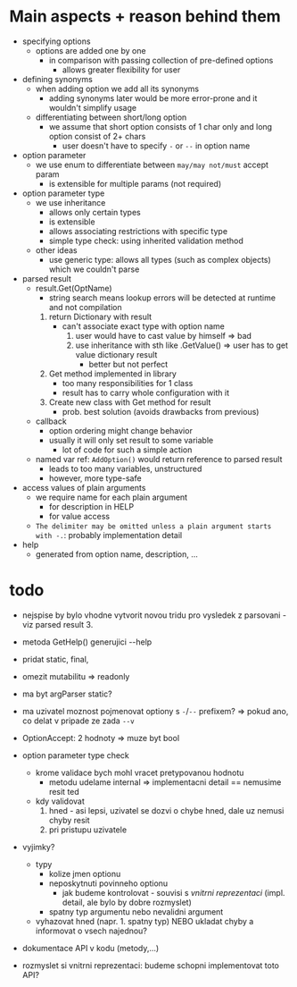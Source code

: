# Main aspects + reason behind them
- specifying options
    - options are added one by one
        - in comparison with passing collection of pre-defined options
            - allows greater flexibility for user
- defining synonyms
    - when adding option we add all its synonyms
        - adding synonyms later would be more error-prone and it wouldn't simplify usage
    - differentiating between short/long option
        - we assume that short option consists of 1 char only and long option consist of 2+ chars
            - user doesn't have to specify `-` or `--` in option name
- option parameter
    - we use enum to differentiate between `may/may not/must` accept param
        - is extensible for multiple params (not required)
- option parameter type
    - we use inheritance
        - allows only certain types
        - is extensible
        - allows associating restrictions with specific type
        - simple type check: using inherited validation method
    - other ideas
        - use generic type: allows all types (such as complex objects) which we couldn't parse
- parsed result
    - result.Get(OptName)
        - string search means lookup errors will be detected at runtime and not compilation
        1. return Dictionary with result
            - can't associate exact type with option name
                1. user would have to cast value by himself => bad
                2. use inheritance with sth like .GetValue() => user has to get value dictionary result
                    - better but not perfect
        2. Get method implemented in library
            - too many responsibilities for 1 class
            - result has to carry whole configuration with it
        3. Create new class with Get method for result
            - prob. best solution (avoids drawbacks from previous)
    - callback
        - option ordering might change behavior
        - usually it will only set result to some variable
            - lot of code for such a simple action
    - named var ref: `AddOption()` would return reference to parsed result
        - leads to too many variables, unstructured
        - however, more type-safe
- access values of plain arguments
    - we require name for each plain argument
        - for description in HELP
        - for value access
    - `The delimiter may be omitted unless a plain argument starts with -.`: probably implementation detail
- help
    - generated from option name, description, ...




# todo
- nejspise by bylo vhodne vytvorit novou tridu pro vysledek z parsovani - viz parsed result 3.
- metoda GetHelp() generujici --help 
- pridat static, final,
- omezit mutabilitu => readonly
- ma byt argParser static?
- ma uzivatel moznost pojmenovat optiony s `-`/`--` prefixem? => pokud ano, co delat v pripade ze zada `--v`
- OptionAccept: 2 hodnoty => muze byt bool
- option parameter type check
    - krome validace bych mohl vracet pretypovanou hodnotu
        - metodu udelame internal => implementacni detail == nemusime resit ted
    - kdy validovat
        1. hned - asi lepsi, uzivatel se dozvi o chybe hned, dale uz nemusi chyby resit
        2. pri pristupu uzivatele
- vyjimky?
    - typy
        - kolize jmen optionu
        - neposkytnuti povinneho optionu
            - jak budeme kontrolovat - souvisi s *vnitrni reprezentaci* (impl. detail, ale bylo by dobre rozmyslet)
        - spatny typ argumentu nebo nevalidni argument
    - vyhazovat hned (napr. 1. spatny typ) NEBO ukladat chyby a informovat o vsech najednou?
- dokumentace API v kodu (metody,...)


- rozmyslet si vnitrni reprezentaci: budeme schopni implementovat toto API?
